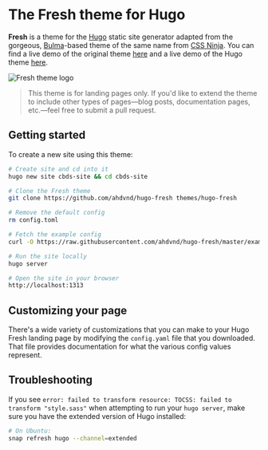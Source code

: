 # The Fresh theme for Hugo

**Fresh** is a theme for the [Hugo](https://gohugo.io) static site generator adapted from the gorgeous, [Bulma](https://bulma.io)-based theme of the same name from [CSS Ninja](https://cssninja.io/themes/fresh). You can find a live demo of the original theme [here](https://cssninjastudio.github.io) and a live demo of the Hugo theme [here](https://hugo-fresh.now.sh/).

![Fresh theme logo](images/screenshot.png)

> This theme is for landing pages only. If you'd like to extend the theme to include other types of pages—blog posts, documentation pages, etc.—feel free to submit a pull request.

## Getting started

To create a new site using this theme:

```bash
# Create site and cd into it
hugo new site cbds-site && cd cbds-site

# Clone the Fresh theme
git clone https://github.com/ahdvnd/hugo-fresh themes/hugo-fresh

# Remove the default config
rm config.toml

# Fetch the example config
curl -O https://raw.githubusercontent.com/ahdvnd/hugo-fresh/master/exampleSite/config.yaml

# Run the site locally
hugo server

# Open the site in your browser
http://localhost:1313
```

## Customizing your page

There's a wide variety of customizations that you can make to your Hugo Fresh landing page by modifying the `config.yaml` file that you downloaded. That file provides documentation for what the various config values represent.


## Troubleshooting

If you see `error: failed to transform resource: TOCSS: failed to transform "style.sass"` when attempting to run your `hugo server`, make sure you have the extended version of Hugo installed:

```bash
# On Ubuntu:
snap refresh hugo --channel=extended
```
